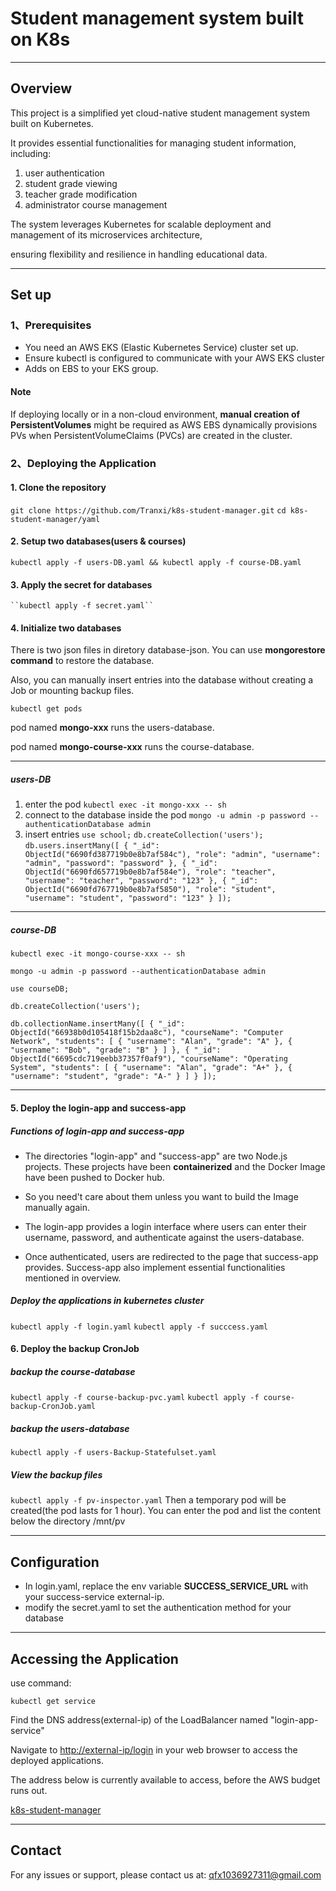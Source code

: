 # Student management system built on K8s

---

## Overview

This project is a simplified yet cloud-native student management system built on Kubernetes.

It provides essential functionalities for managing student information, including:

1. user authentication
2. student grade viewing
3. teacher grade modification
4. administrator course management

The system leverages Kubernetes for scalable deployment and management of its microservices architecture,

 ensuring flexibility and resilience in handling educational data.

 ---

## Set up

### 1、Prerequisites

- You need an AWS EKS (Elastic Kubernetes Service) cluster set up.
- Ensure kubectl is configured to communicate with your AWS EKS cluster
- Adds on EBS to your EKS group.

#### Note

If deploying locally or in a non-cloud environment, **manual creation of PersistentVolumes** might be required as AWS EBS dynamically provisions PVs when PersistentVolumeClaims (PVCs) are created in the cluster.

### 2、Deploying the Application

#### 1. Clone the repository

   ``git clone https://github.com/Tranxi/k8s-student-manager.git``
   ``cd k8s-student-manager/yaml``

#### 2. Setup two databases(users & courses)

   ``kubectl apply -f users-DB.yaml && kubectl apply -f course-DB.yaml``

#### 3. Apply the secret for databases

    ``kubectl apply -f secret.yaml``

#### 4. Initialize two databases

 There is two json files in diretory database-json.
   You can use **mongorestore command** to restore the database.

Also, you can manually insert entries into the database without creating a Job or mounting backup files.

``kubectl get pods``

pod named **mongo-xxx** runs the users-database.

pod named **mongo-course-xxx** runs the course-database.

---

##### users-DB

1. enter the pod
``kubectl exec -it mongo-xxx -- sh``
2. connect to the database inside the pod
``mongo -u admin -p password --authenticationDatabase admin``
3. insert entries
``use school;``
``db.createCollection('users');``
``db.users.insertMany([
  {
    "_id": ObjectId("6690fd387719b0e8b7af584c"),
    "role": "admin",
    "username": "admin",
    "password": "password"
  },
  {
    "_id": ObjectId("6690fd657719b0e8b7af584e"),
    "role": "teacher",
    "username": "teacher",
    "password": "123"
  },
  {
    "_id": ObjectId("6690fd767719b0e8b7af5850"),
    "role": "student",
    "username": "student",
    "password": "123"
  }
]);``

---

##### course-DB

``kubectl exec -it mongo-course-xxx -- sh``

``mongo -u admin -p password --authenticationDatabase admin``

``use courseDB;``

``db.createCollection('users');``

``db.collectionName.insertMany([
  {
    "_id": ObjectId("66938b0d105418f15b2daa8c"),
    "courseName": "Computer Network",
    "students": [
      {
        "username": "Alan",
        "grade": "A"
      },
      {
        "username": "Bob",
        "grade": "B"
      }
    ]
  },
  {
    "_id": ObjectId("6695cdc719eebb37357f0af9"),
    "courseName": "Operating System",
    "students": [
      {
        "username": "Alan",
        "grade": "A+"
      },
      {
        "username": "student",
        "grade": "A-"
      }
    ]
  }
]);``

---

#### 5. Deploy the login-app and success-app

##### Functions of login-app and success-app

- The directories "login-app" and "success-app" are two Node.js projects. These projects have been **containerized** and the Docker Image have been pushed to Docker hub.

- So you need't care about them unless you want to build the Image manually again.

- The login-app provides a login interface where users can enter their username, password, and authenticate against the users-database.

- Once authenticated, users are redirected to the page that success-app provides. Success-app also implement essential functionalities mentioned in overview.

##### Deploy the applications in kubernetes cluster

``kubectl apply -f login.yaml``
``kubectl apply -f succcess.yaml``

#### 6. Deploy the backup CronJob

##### backup the course-database

``kubectl apply -f course-backup-pvc.yaml``
``kubectl apply -f course-backup-CronJob.yaml``

##### backup the users-database

``kubectl apply -f users-Backup-Statefulset.yaml``

##### View the backup files

``kubectl apply -f pv-inspector.yaml``
Then a temporary pod will be created(the pod lasts for 1 hour).
You can enter the pod and list the content below the directory /mnt/pv

---

## Configuration

- In login.yaml, replace the env variable **SUCCESS_SERVICE_URL** with your success-service external-ip.
- modify the secret.yaml to set the authentication method for your database

---

## Accessing the Application

use command:

``kubectl get service``

Find the DNS address(external-ip) of the LoadBalancer named "login-app-service"

Navigate to <http://external-ip/login> in your web browser to access the deployed applications.

The address below is currently available to access, before the AWS budget runs out.

[k8s-student-manager](http://a45f00ff1afb54d339a653ca2620d4cc-194346202.us-east-1.elb.amazonaws.com/login)

---

## Contact

For any issues or support, please contact us at:
<qfx1036927311@gmail.com>
